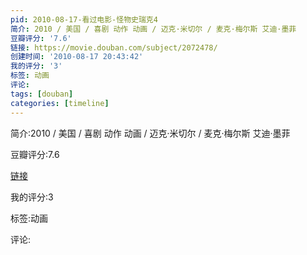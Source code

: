 ```yaml
---
pid: 2010-08-17-看过电影-怪物史瑞克4
简介: 2010 / 美国 / 喜剧 动作 动画 / 迈克·米切尔 / 麦克·梅尔斯 艾迪·墨菲
豆瓣评分: '7.6'
链接: https://movie.douban.com/subject/2072478/
创建时间: '2010-08-17 20:43:42'
我的评分: '3'
标签: 动画
评论:
tags: [douban]
categories: [timeline]
---
```

简介:2010 / 美国 / 喜剧 动作 动画 / 迈克·米切尔 / 麦克·梅尔斯 艾迪·墨菲

豆瓣评分:7.6

[链接](https://movie.douban.com/subject/2072478/)

我的评分:3

标签:动画

评论:

